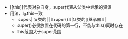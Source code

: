 - [[this]]代表对象自身，super代表从父类中继承的资源
- 用法，与this一致
	- |super.| 父类的|
	  |[[super()]]|父类的[[继承器]]|
	- super()必须放置在代码的第一行，不能与this()同时存在
	- this范围大于super范围